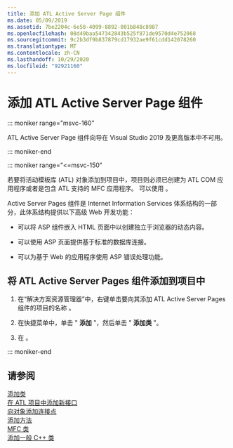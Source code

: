 ```yaml
---
title: 添加 ATL Active Server Page 组件
ms.date: 05/09/2019
ms.assetid: 7be2204c-6e58-4099-8892-001b848c8987
ms.openlocfilehash: 08d49baa547342843b525f871de9570d4e752068
ms.sourcegitcommit: 9c2b3df9b837879cd17932ae9f61cdd142078260
ms.translationtype: MT
ms.contentlocale: zh-CN
ms.lasthandoff: 10/29/2020
ms.locfileid: "92921160"
---
```

# <a name="adding-an-atl-active-server-page-component"></a>添加 ATL Active Server Page 组件

::: moniker range="msvc-160"

ATL Active Server Page 组件向导在 Visual Studio 2019 及更高版本中不可用。

::: moniker-end

::: moniker range="<=msvc-150"

若要将活动模板库 (ATL) 对象添加到项目中，项目则必须已创建为 ATL COM 应用程序或者是包含 ATL 支持的 MFC 应用程序。 可以使用  。

Active Server Pages 组件是 Internet Information Services 体系结构的一部分，此体系结构提供以下高级 Web 开发功能：

- 可以将 ASP 组件嵌入 HTML 页面中以创建独立于浏览器的动态内容。

- 可以使用 ASP 页面提供基于标准的数据库连接。

- 可以为基于 Web 的应用程序使用 ASP 错误处理功能。

## <a name="to-add-an-atl-active-server-pages-component-to-your-project"></a>将 ATL Active Server Pages 组件添加到项目中

1. 在“解决方案资源管理器”中，右键单击要向其添加 ATL Active Server Pages 组件的项目的名称  。

1. 在快捷菜单中，单击 " **添加** "，然后单击 " **添加类** "。

1. 在  。

::: moniker-end

## <a name="see-also"></a>请参阅

[添加类](../../ide/adding-a-class-visual-cpp.md)<br/>
[在 ATL 项目中添加新接口](../../atl/reference/adding-a-new-interface-in-an-atl-project.md)<br/>
[向对象添加连接点](../../atl/adding-connection-points-to-an-object.md)<br/>
[添加方法](../../ide/adding-a-method-visual-cpp.md)<br/>
[MFC 类](../../mfc/reference/adding-an-mfc-class.md)<br/>
[添加一般 C++ 类](../../ide/adding-a-generic-cpp-class.md)
